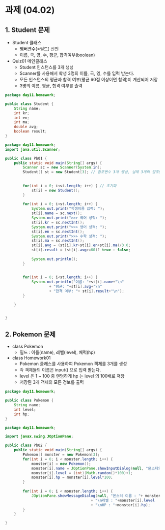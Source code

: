# 과제 (04.02)

## 1. Student 문제

- Student 클래스 
  *  멤버변수(=필드) 선언
  *  이름, 국, 영, 수, 평균, 합격여부(boolean)
 - Quiz01 메인클래스 
   *  Student 인스턴스를 3개 생성
   *  Scanner를 사용해서 학생 3명의 이름, 국, 영, 수를 입력 받는다.
   *  모든 인스턴스의 평균과 합격 여부(평균 60점 이상이면 합격)이 계산되어 저장
   *  3명의 이름, 평균, 합격 여부를 출력 

```java
package day11.homework;

public class Student {
	String name;
	int kr;
	int en;
	int ma;
	double avg;
	boolean result;
}
```

```java
package day11.homework;
import java.util.Scanner;

public class Pb01 {
	public static void main(String[] args) {
		Scanner sc = new Scanner(System.in);
		Student[] st = new Student[3]; // 참조변수 3개 생성, 실제 3개의 참조변수에 대한 객체 자체의 메모리 생성x
		
		
		for(int i = 0; i<st.length; i++) { // 초기화 
			st[i] = new Student();
		}
		
		for(int i = 0; i<st.length; i++) {
			System.out.print("학생이름 입력: ");
			st[i].name = sc.next();
			System.out.print(">>> 국어 성적: ");
			st[i].kr = sc.nextInt();
			System.out.print(">>> 영어 성적: ");
			st[i].en = sc.nextInt();
			System.out.print(">>> 수학 성적: ");
			st[i].ma = sc.nextInt();
			st[i].avg = (st[i].kr+st[i].en+st[i].ma)/3.0;
			st[i].result = (st[i].avg>=60)? true : false;
			
			System.out.println();
		}
		
		
		for(int i = 0; i<st.length; i++) {
			System.out.println("이름: "+st[i].name+"\n"
					+ "평균: "+st[i].avg+"\n"
					+ "합격 여부: "+ st[i].result+"\n");
		}

	}


}
```



## 2. Pokemon 문제

- class Pokemon
  - 필드 : 이름(name), 레벨(level), 체력(hp)
- class Homework01
  - Pokemon 클래스를 사용하여 Pokemon 객체를 3개를 생성
  - 각 객체들의 이름은 input() 으로 입력 받는다.
  - level 은 1 ~ 100 중 랜덤하게 hp 는 level 의 100배로 저장
  - 저장된 3개 객체의 모든 정보를 출력

```java  
package day11.homework;

public class Pokemon {
	String name;
	int level;
	int hp;
}
```

```java
package day11.homework;

import javax.swing.JOptionPane;

public class Pb02 {
	public static void main(String[] args) {
		Pokemon[] monster = new Pokemon[3];
		for(int i = 0; i < monster.length; i++) {
			monster[i] = new Pokemon();
			monster[i].name = JOptionPane.showInputDialog(null, "몬스터의 이름을 입력하세요.");
			monster[i].level = (int)(Math.random()*100)+1;
			monster[i].hp = monster[i].level*100;
		}
		
		for(int i = 0; i < monster.length; i++) {
			JOptionPane.showMessageDialog(null, "몬스터 이름 : "+ monster[i].name
									   + "\n레벨 : "+monster[i].level
									   + "\nHP : "+monster[i].hp);
		}
	}

}
```

